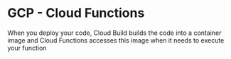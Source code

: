# GCP - Cloud Functions

When you deploy your code, Cloud Build builds the code into a container image and Cloud Functions accesses this image when it needs to execute your function